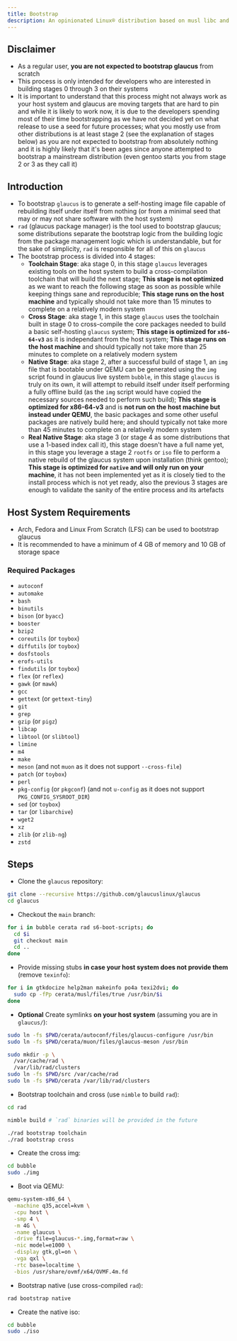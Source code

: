 ```yaml
---
title: Bootstrap
description: An opinionated Linux® distribution based on musl libc and toybox
---
```


## Disclaimer
- As a regular user, **you are not expected to bootstrap glaucus** from scratch
- This process is only intended for developers who are interested in building stages 0 through 3 on their systems
- It is important to understand that this process might not always work as your host system and glaucus are moving targets that are hard to pin and while it is likely to work now, it is due to the developers spending most of their time bootstrapping as we have not decided yet on what release to use a seed for future processes; what you mostly use from other distributions is at least stage 2 (see the explanation of stages below) as you are not expected to bootstrap from absolutely nothing and it is highly likely that it's been ages since anyone attempted to bootstrap a mainstream distribution (even gentoo starts you from stage 2 or 3 as they call it)

## Introduction
- To bootstrap `glaucus` is to generate a self-hosting image file capable of rebuilding itself under itself from nothing (or from a minimal seed that may or may not share software with the host system)
- `rad` (glaucus package manager) is the tool used to bootstrap glaucus; some distributions separate the bootstrap logic from the building logic from the package management logic which is understandable, but for the sake of simplicity, `rad` is responsible for all of this on `glaucus`
- The bootstrap process is divided into 4 stages:
  - **Toolchain Stage**: aka stage 0, in this stage `glaucus` leverages existing tools on the host system to build a cross-compilation toolchain that will build the next stage; **This stage is not optimized** as we want to reach the following stage as soon as possible while keeping things sane and reproducible; **This stage runs on the host machine** and typically should not take more than 15 minutes to complete on a relatively modern system
  - **Cross Stage**: aka stage 1, in this stage `glaucus` uses the toolchain built in stage 0 to cross-compile the core packages needed to build a basic self-hosting `glaucus` system; **This stage is optimized for `x86-64-v3`** as it is independant from the host system; **This stage runs on the host machine** and should typically not take more than 25 minutes to complete on a relatively modern system
  - **Native Stage**: aka stage 2, after a successful build of stage 1, an `img` file that is bootable under QEMU can be generated using the `img` script found in glaucus live system `bubble`, in this stage `glaucus` is truly on its own, it will attempt to rebuild itself under itself performing a fully offline build (as the `img` script would have copied the necessary sources needed to perform such build); **This stage is optimized for x86-64-v3** and is **not run on the host machine but instead under QEMU**, the basic packages and some other useful packages are natively build here; and should typically not take more than 45 minutes to complete on a relatively modern system
  - **Real Native Stage**: aka stage 3 (or stage 4 as some distributions that use a 1-based index call it), this stage doesn't have a full name yet, in this stage you leverage a stage 2 `rootfs` or `iso` file to perform a native rebuild of the glaucus system upon installation (think gentoo); **This stage is optimized for `native` and will only run on your machine**, it has not been implemented yet as it is closely tied to the install process which is not yet ready, also the previous 3 stages are enough to validate the sanity of the entire process and its artefacts

## Host System Requirements
- Arch, Fedora and Linux From Scratch (LFS) can be used to bootstrap glaucus
- It is recommended to have a minimum of 4 GB of memory and 10 GB of storage space
### Required Packages
- `autoconf`
- `automake`
- `bash`
- `binutils`
- `bison` (or `byacc`)
- `booster`
- `bzip2`
- `coreutils` (or `toybox`)
- `diffutils` (or `toybox`)
- `dosfstools`
- `erofs-utils`
- `findutils` (or `toybox`)
- `flex` (or `reflex`)
- `gawk` (or `mawk`)
- `gcc`
- `gettext` (or `gettext-tiny`)
- `git`
- `grep`
- `gzip` (or `pigz`)
- `libcap`
- `libtool` (or `slibtool`)
- `limine`
- `m4`
- `make`
- `meson` (and not `muon` as it does not support `--cross-file`)
- `patch` (or `toybox`)
- `perl`
- `pkg-config` (or `pkgconf`) (and not `u-config` as it does not support `PKG_CONFIG_SYSROOT_DIR`)
- `sed` (or `toybox`)
- `tar` (or `libarchive`)
- `wget2`
- `xz`
- `zlib` (or `zlib-ng`)
- `zstd`

## Steps
- Clone the `glaucus` repository:
```sh
git clone --recursive https://github.com/glaucuslinux/glaucus
cd glaucus
```
- Checkout the `main` branch:
```sh
for i in bubble cerata rad s6-boot-scripts; do
  cd $i
  git checkout main
  cd ..
done
```
- Provide missing stubs **in case your host system does not provide them** (remove `texinfo`):
```sh
for i in gtkdocize help2man makeinfo po4a texi2dvi; do
  sudo cp -fPp cerata/musl/files/true /usr/bin/$i
done
```
- **Optional** Create symlinks **on your host system** (assuming you are in `glaucus/`):
```sh
sudo ln -fs $PWD/cerata/autoconf/files/glaucus-configure /usr/bin
sudo ln -fs $PWD/cerata/muon/files/glaucus-meson /usr/bin

sudo mkdir -p \
  /var/cache/rad \
  /var/lib/rad/clusters
sudo ln -fs $PWD/src /var/cache/rad
sudo ln -fs $PWD/cerata /var/lib/rad/clusters
```
- Bootstrap toolchain and cross (use `nimble` to build `rad`):
```sh
cd rad

nimble build # `rad` binaries will be provided in the future

./rad bootstrap toolchain
./rad bootstrap cross
```
- Create the cross img:
```sh
cd bubble
sudo ./img
```
- Boot via QEMU:
```sh
qemu-system-x86_64 \
  -machine q35,accel=kvm \
  -cpu host \
  -smp 4 \
  -m 4G \
  -name glaucus \
  -drive file=glaucus-*.img,format=raw \
  -nic model=e1000 \
  -display gtk,gl=on \
  -vga qxl \
  -rtc base=localtime \
  -bios /usr/share/ovmf/x64/OVMF.4m.fd
```
- Bootstrap native (use cross-compiled `rad`):
```sh
rad bootstrap native
```
- Create the native iso:
```sh
cd bubble
sudo ./iso
```
